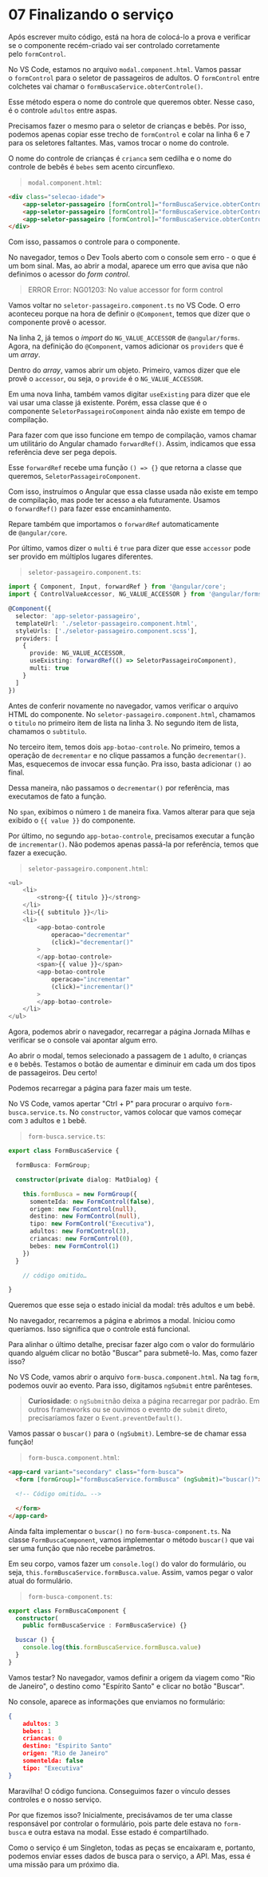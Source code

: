 # 07 Finalizando o serviço

Após escrever muito código, está na hora de colocá-lo a prova e verificar se o componente recém-criado vai ser controlado corretamente pelo `formControl`.

No VS Code, estamos no arquivo `modal.component.html`. Vamos passar o `formControl` para o seletor de passageiros de adultos. O `formControl` entre colchetes vai chamar o `formBuscaService.obterControle()`.

Esse método espera o nome do controle que queremos obter. Nesse caso, é o controle `adultos` entre aspas.

Precisamos fazer o mesmo para o seletor de crianças e bebês. Por isso, podemos apenas copiar esse trecho de `formControl` e colar na linha 6 e 7 para os seletores faltantes. Mas, vamos trocar o nome do controle.

O nome do controle de crianças é `crianca` sem cedilha e o nome do controle de bebês é `bebes` sem acento circunflexo.

> `modal.component.html`:

```html
<div class="selecao-idade">
    <app-seletor-passageiro [formControl]="formBuscaService.obterControle('adultos')" titulo="Adultos" subtitulo="(Acima de 12 anos)"/>
    <app-seletor-passageiro [formControl]="formBuscaService.obterControle('criancas')" titulo="Crianças" subtitulo="(Entre 2 e 11 anos)"/>
    <app-seletor-passageiro [formControl]="formBuscaService.obterControle('bebes')" titulo="Bebês" subtitulo="(Até 2 anos)"/>
</div>
```

Com isso, passamos o controle para o componente.

No navegador, temos o Dev Tools aberto com o console sem erro - o que é um bom sinal. Mas, ao abrir a modal, aparece um erro que avisa que não definimos o acessor do _form control_.

> ERROR Error: NG01203: No value accessor for form control

Vamos voltar no `seletor-passageiro.component.ts` no VS Code. O erro aconteceu porque na hora de definir o `@Component`, temos que dizer que o componente provê o acessor.

Na linha 2, já temos o _import_ do `NG_VALUE_ACCESSOR` de `@angular/forms`. Agora, na definição do `@Component`, vamos adicionar os `providers` que é um _array_.

Dentro do _array_, vamos abrir um objeto. Primeiro, vamos dizer que ele provê o `accessor`, ou seja, o `provide` é o `NG_VALUE_ACCESSOR`.

Em uma nova linha, também vamos digitar `useExisting` para dizer que ele vai usar uma classe já existente. Porém, essa classe que é o componente `SeletorPassageiroComponent` ainda não existe em tempo de compilação.

Para fazer com que isso funcione em tempo de compilação, vamos chamar um utilitário do Angular chamado `forwardRef()`. Assim, indicamos que essa referência deve ser pega depois.

Esse `forwardRef` recebe uma função `() => {}` que retorna a classe que queremos, `SeletorPassageiroComponent`.

Com isso, instruímos o Angular que essa classe usada não existe em tempo de compilação, mas pode ter acesso a ela futuramente. Usamos o `forwardRef()` para fazer esse encaminhamento.

Repare também que importamos o `forwardRef` automaticamente de `@angular/core`.

Por último, vamos dizer o `multi` é `true` para dizer que esse `accessor` pode ser provido em múltiplos lugares diferentes.

> `seletor-passageiro.component.ts`:

```ts
import { Component, Input, forwardRef } from '@angular/core';
import { ControlValueAccessor, NG_VALUE_ACCESSOR } from '@angular/forms';

@Component({
  selector: 'app-seletor-passageiro',
  templateUrl: './seletor-passageiro.component.html',
  styleUrls: ['./seletor-passageiro.component.scss'],
  providers: [
    {
      provide: NG_VALUE_ACCESSOR,
      useExisting: forwardRef(() => SeletorPassageiroComponent),
      multi: true
    }
  ]
})
```

Antes de conferir novamente no navegador, vamos verificar o arquivo HTML do componente. No `seletor-passageiro.component.html`, chamamos o `titulo` no primeiro item de lista na linha 3. No segundo item de lista, chamamos o `subtitulo`.

No terceiro item, temos dois `app-botao-controle`. No primeiro, temos a operação de `decrementar` e no clique passamos a função `decrementar()`. Mas, esquecemos de invocar essa função. Pra isso, basta adicionar `()` ao final.

Dessa maneira, não passamos o `decrementar()` por referência, mas executamos de fato a função.

No `span`, exibimos o número `1` de maneira fixa. Vamos alterar para que seja exibido o `{{ value }}` do componente.

Por último, no segundo `app-botao-controle`, precisamos executar a função de `incrementar()`. Não podemos apenas passá-la por referência, temos que fazer a execução.

> `seletor-passageiro.component.html`:

```ts
<ul>
    <li>
        <strong>{{ titulo }}</strong>
    </li>
    <li>{{ subtitulo }}</li>
    <li>
        <app-botao-controle 
            operacao="decrementar" 
            (click)="decrementar()"
        >
        </app-botao-controle>
        <span>{{ value }}</span>
        <app-botao-controle 
            operacao="incrementar"
            (click)="incrementar()"
        >
        </app-botao-controle>
    </li>
</ul>
```

Agora, podemos abrir o navegador, recarregar a página Jornada Milhas e verificar se o console vai apontar algum erro.

Ao abrir o modal, temos selecionado a passagem de `1` adulto, `0` crianças e `0` bebês. Testamos o botão de aumentar e diminuir em cada um dos tipos de passageiros. Deu certo!

Podemos recarregar a página para fazer mais um teste.

No VS Code, vamos apertar "Ctrl + P" para procurar o arquivo `form-busca.service.ts`. No `constructor`, vamos colocar que vamos começar com `3` adultos e `1` bebê.

> `form-busca.service.ts`:

```ts
export class FormBuscaService {

  formBusca: FormGroup;

  constructor(private dialog: MatDialog) { 

    this.formBusca = new FormGroup({
      somenteIda: new FormControl(false),
      origem: new FormControl(null),
      destino: new FormControl(null),
      tipo: new FormControl("Executiva"),
      adultos: new FormControl(3),
      criancas: new FormControl(0),
      bebes: new FormControl(1)
    })
  }

    // código omitido…

}
```

Queremos que esse seja o estado inicial da modal: três adultos e um bebê.

No navegador, recarremos a página e abrimos a modal. Iniciou como queríamos. Isso significa que o controle está funcional.

Para alinhar o último detalhe, precisar fazer algo com o valor do formulário quando alguém clicar no botão "Buscar" para submetê-lo. Mas, como fazer isso?

No VS Code, vamos abrir o arquivo `form-busca.component.html`. Na tag `form`, podemos ouvir ao evento. Para isso, digitamos `ngSubmit` entre parênteses.

> **Curiosidade**: o `ngSubmit`não deixa a página recarregar por padrão. Em outros frameworks ou se ouvimos o evento de `submit` direto, precisaríamos fazer o `Event.preventDefault()`.

Vamos passar o `buscar()` para o `(ngSubmit)`. Lembre-se de chamar essa função!

> `form-busca.component.html`:

```html
<app-card variant="secondary" class="form-busca">
  <form [formGroup]="formBuscaService.formBusca" (ngSubmit)="buscar()">

  <!-- Código omitido… -->

  </form>
</app-card>
```

Ainda falta implementar o `buscar()` no `form-busca-component.ts`. Na classe `FormBuscaComponent`, vamos implementar o método `buscar()` que vai ser uma função que não recebe parâmetros.

Em seu corpo, vamos fazer um `console.log()` do valor do formulário, ou seja, `this.formBuscaService.formBusca.value`. Assim, vamos pegar o valor atual do formulário.

> `form-busca-component.ts`:

```ts
export class FormBuscaComponent {
  constructor( 
    public formBuscaService : FormBuscaService) {}

  buscar () {
    console.log(this.formBuscaService.formBusca.value)
  }
}
```

Vamos testar? No navegador, vamos definir a origem da viagem como "Rio de Janeiro", o destino como "Espírito Santo" e clicar no botão "Buscar".

No console, aparece as informações que enviamos no formulário:

```json
{
    adultos: 3
    bebes: 1
    criancas: 0
    destino: "Espirito Santo"
    origen: "Rio de Janeiro"
    somentelda: false
    tipo: "Executiva"
}
```

Maravilha! O código funciona. Conseguimos fazer o vínculo desses controles e o nosso serviço.

Por que fizemos isso? Inicialmente, precisávamos de ter uma classe responsável por controlar o formulário, pois parte dele estava no `form-busca` e outra estava na modal. Esse estado é compartilhado.

Como o serviço é um Singleton, todas as peças se encaixaram e, portanto, podemos enviar esses dados de busca para o serviço, a API. Mas, essa é uma missão para um próximo dia.
